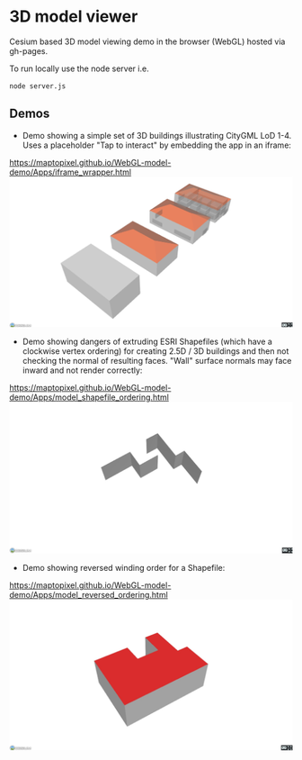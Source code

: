 # 3D model viewer

Cesium based 3D model viewing demo in the browser (WebGL) hosted via gh-pages.

To run locally use the node server i.e.

    node server.js

		
## Demos

- Demo showing a simple set of 3D buildings illustrating CityGML LoD 1-4. Uses a placeholder "Tap to interact" by embedding the app in an iframe:

https://maptopixel.github.io/WebGL-model-demo/Apps/iframe_wrapper.html
![CityGML](images/CityGML_LoD_1-2.jpg "CityGML LoD 1-4")

- Demo showing dangers of extruding ESRI Shapefiles (which have a clockwise vertex ordering) for creating 2.5D / 3D buildings and then not checking the normal of resulting faces. "Wall" surface normals may face inward and not render correctly:

https://maptopixel.github.io/WebGL-model-demo/Apps/model_shapefile_ordering.html
![Normals inward](images/abnormal_normals.jpg "abnormal_normals")


- Demo showing reversed winding order for a Shapefile:

https://maptopixel.github.io/WebGL-model-demo/Apps/model_reversed_ordering.html
![Normals outward](images/normal_normals.jpg "normal_normals")

